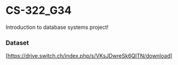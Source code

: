 # CS-322_G34

Introduction to database systems project!

### Dataset
[https://drive.switch.ch/index.php/s/VKsJDwreSk6QITN/download]
